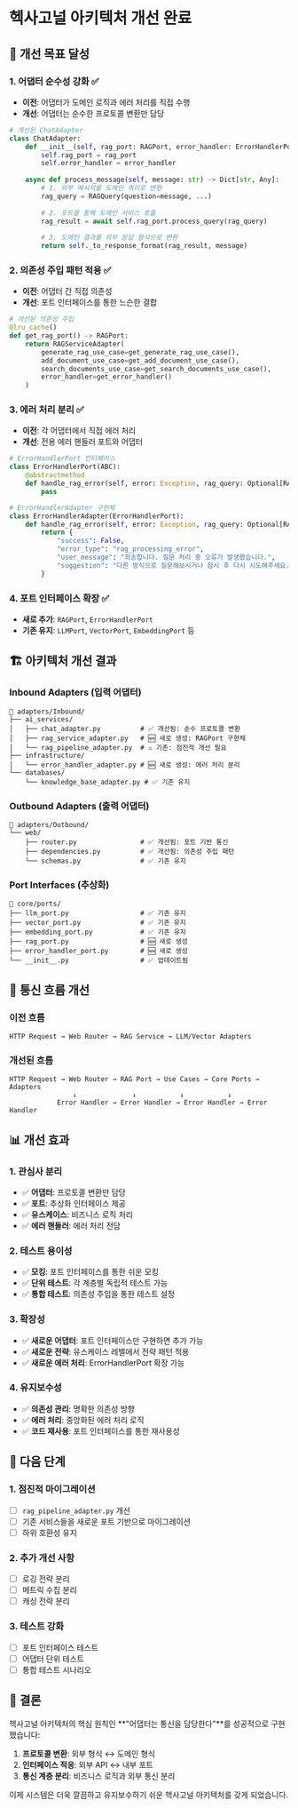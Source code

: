 # 헥사고널 아키텍처 개선 완료

## 🎯 개선 목표 달성

### 1. **어댑터 순수성 강화** ✅
- **이전**: 어댑터가 도메인 로직과 에러 처리를 직접 수행
- **개선**: 어댑터는 순수한 프로토콜 변환만 담당

```python
# 개선된 ChatAdapter
class ChatAdapter:
    def __init__(self, rag_port: RAGPort, error_handler: ErrorHandlerPort):
        self.rag_port = rag_port
        self.error_handler = error_handler
    
    async def process_message(self, message: str) -> Dict[str, Any]:
        # 1. 외부 메시지를 도메인 쿼리로 변환
        rag_query = RAGQuery(question=message, ...)
        
        # 2. 포트를 통해 도메인 서비스 호출
        rag_result = await self.rag_port.process_query(rag_query)
        
        # 3. 도메인 결과를 외부 응답 형식으로 변환
        return self._to_response_format(rag_result, message)
```

### 2. **의존성 주입 패턴 적용** ✅
- **이전**: 어댑터 간 직접 의존성
- **개선**: 포트 인터페이스를 통한 느슨한 결합

```python
# 개선된 의존성 주입
@lru_cache()
def get_rag_port() -> RAGPort:
    return RAGServiceAdapter(
        generate_rag_use_case=get_generate_rag_use_case(),
        add_document_use_case=get_add_document_use_case(),
        search_documents_use_case=get_search_documents_use_case(),
        error_handler=get_error_handler()
    )
```

### 3. **에러 처리 분리** ✅
- **이전**: 각 어댑터에서 직접 에러 처리
- **개선**: 전용 에러 핸들러 포트와 어댑터

```python
# ErrorHandlerPort 인터페이스
class ErrorHandlerPort(ABC):
    @abstractmethod
    def handle_rag_error(self, error: Exception, rag_query: Optional[RAGQuery] = None) -> Dict[str, Any]:
        pass

# ErrorHandlerAdapter 구현체
class ErrorHandlerAdapter(ErrorHandlerPort):
    def handle_rag_error(self, error: Exception, rag_query: Optional[RAGQuery] = None) -> Dict[str, Any]:
        return {
            "success": False,
            "error_type": "rag_processing_error",
            "user_message": "죄송합니다. 질문 처리 중 오류가 발생했습니다.",
            "suggestion": "다른 방식으로 질문해보시거나 잠시 후 다시 시도해주세요."
        }
```

### 4. **포트 인터페이스 확장** ✅
- **새로 추가**: `RAGPort`, `ErrorHandlerPort`
- **기존 유지**: `LLMPort`, `VectorPort`, `EmbeddingPort` 등

## 🏗️ 아키텍처 개선 결과

### **Inbound Adapters (입력 어댑터)**
```
📁 adapters/Inbound/
├── ai_services/
│   ├── chat_adapter.py          # ✅ 개선됨: 순수 프로토콜 변환
│   ├── rag_service_adapter.py   # 🆕 새로 생성: RAGPort 구현체
│   └── rag_pipeline_adapter.py  # ⚠️ 기존: 점진적 개선 필요
├── infrastructure/
│   └── error_handler_adapter.py # 🆕 새로 생성: 에러 처리 분리
└── databases/
    └── knowledge_base_adapter.py # ✅ 기존 유지
```

### **Outbound Adapters (출력 어댑터)**
```
📁 adapters/Outbound/
└── web/
    ├── router.py                # ✅ 개선됨: 포트 기반 통신
    ├── dependencies.py          # ✅ 개선됨: 의존성 주입 패턴
    └── schemas.py               # ✅ 기존 유지
```

### **Port Interfaces (추상화)**
```
📁 core/ports/
├── llm_port.py                  # ✅ 기존 유지
├── vector_port.py               # ✅ 기존 유지
├── embedding_port.py            # ✅ 기존 유지
├── rag_port.py                  # 🆕 새로 생성
├── error_handler_port.py        # 🆕 새로 생성
└── __init__.py                  # ✅ 업데이트됨
```

## 🔄 통신 흐름 개선

### **이전 흐름**
```
HTTP Request → Web Router → RAG Service → LLM/Vector Adapters
```

### **개선된 흐름**
```
HTTP Request → Web Router → RAG Port → Use Cases → Core Ports → Adapters
                ↓              ↓           ↓           ↓
            Error Handler → Error Handler → Error Handler → Error Handler
```

## 📊 개선 효과

### **1. 관심사 분리**
- ✅ **어댑터**: 프로토콜 변환만 담당
- ✅ **포트**: 추상화 인터페이스 제공
- ✅ **유스케이스**: 비즈니스 로직 처리
- ✅ **에러 핸들러**: 에러 처리 전담

### **2. 테스트 용이성**
- ✅ **모킹**: 포트 인터페이스를 통한 쉬운 모킹
- ✅ **단위 테스트**: 각 계층별 독립적 테스트 가능
- ✅ **통합 테스트**: 의존성 주입을 통한 테스트 설정

### **3. 확장성**
- ✅ **새로운 어댑터**: 포트 인터페이스만 구현하면 추가 가능
- ✅ **새로운 전략**: 유스케이스 레벨에서 전략 패턴 적용
- ✅ **새로운 에러 처리**: ErrorHandlerPort 확장 가능

### **4. 유지보수성**
- ✅ **의존성 관리**: 명확한 의존성 방향
- ✅ **에러 처리**: 중앙화된 에러 처리 로직
- ✅ **코드 재사용**: 포트 인터페이스를 통한 재사용성

## 🚀 다음 단계

### **1. 점진적 마이그레이션**
- [ ] `rag_pipeline_adapter.py` 개선
- [ ] 기존 서비스들을 새로운 포트 기반으로 마이그레이션
- [ ] 하위 호환성 유지

### **2. 추가 개선 사항**
- [ ] 로깅 전략 분리
- [ ] 메트릭 수집 분리
- [ ] 캐싱 전략 분리

### **3. 테스트 강화**
- [ ] 포트 인터페이스 테스트
- [ ] 어댑터 단위 테스트
- [ ] 통합 테스트 시나리오

## 🎉 결론

헥사고널 아키텍처의 핵심 원칙인 **"어댑터는 통신을 담당한다"**를 성공적으로 구현했습니다:

1. **프로토콜 변환**: 외부 형식 ↔ 도메인 형식
2. **인터페이스 적응**: 외부 API ↔ 내부 포트
3. **통신 계층 분리**: 비즈니스 로직과 외부 통신 분리

이제 시스템은 더욱 깔끔하고 유지보수하기 쉬운 헥사고널 아키텍처를 갖게 되었습니다.
